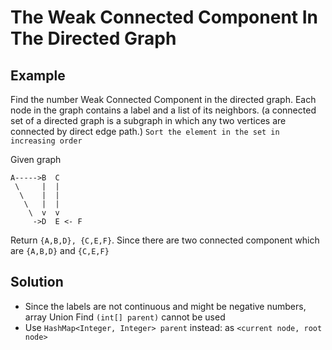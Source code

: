 # The Weak Connected Component In The Directed Graph
## Example
Find the number Weak Connected Component in the directed graph. Each node in the graph contains a label and a list of its neighbors. (a connected set of a directed graph is a subgraph in which any two vertices are connected by direct edge path.)
`Sort the element in the set in increasing order`

Given graph
```
A----->B  C
 \     |  | 
  \    |  |
   \   |  |
    \  v  v
     ->D  E <- F
```
Return `{A,B,D}, {C,E,F}`. Since there are two connected component which are `{A,B,D}` and `{C,E,F}`


## Solution
- Since the labels are not continuous and might be negative numbers, array Union Find `(int[] parent)` cannot be used
- Use `HashMap<Integer, Integer> parent` instead: as `<current node, root node>`
